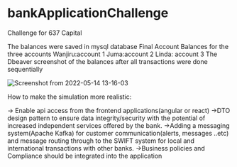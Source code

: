 # bankApplicationChallenge
Challenge for 637 Capital

The balances were saved in mysql database
Final Account Balances for the three accounts
  Wanjiru:account 1
  Juma:account 2
  Linda: account 3
  The Dbeaver screenshot of the balances after all transactions were done sequentially
  
  ![Screenshot from 2022-05-14 13-16-03](https://user-images.githubusercontent.com/50520226/168421838-fdbf74bf-fae8-4a4d-93d0-8c2c76aa5069.png)
  
  How to make the simulation more realistic:
  
  -> Enable api access from the  frontend applications(angular or react)
  ->DTO design pattern to ensure data integrity/security with the potential of increased independent services offered by the bank.
  ->Adding a messaging system(Apache Kafka) for customer communication(alerts, messages ..etc) and  message routing through to  the SWIFT system for local    and international transactions with other banks.
  ->Business policies and Compliance should be integrated into the application
